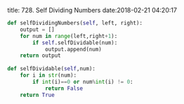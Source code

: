 title: 728. Self Dividing Numbers
date:2018-02-21 04:20:17

```python
def selfDividingNumbers(self, left, right):
    output = []
    for num in range(left,right+1):
        if self.selfDividable(num):
            output.append(num)
    return output
    
def selfDividable(self,num):
    for i in str(num):
        if int(i)==0 or num%int(i) != 0:
            return False
    return True
```